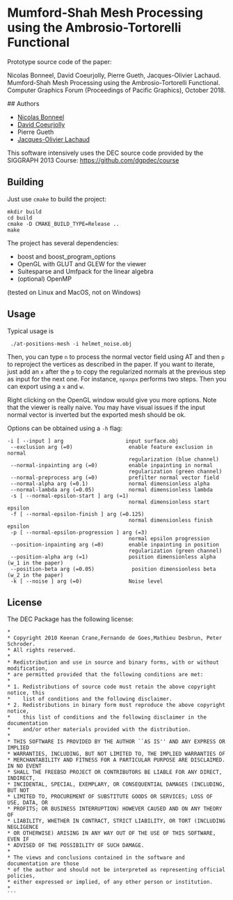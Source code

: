 # Mumford-Shah Mesh Processing using the Ambrosio-Tortorelli Functional


Prototype source code of the paper:

Nicolas Bonneel, David Coeurjolly, Pierre Gueth, Jacques-Olivier Lachaud. Mumford-Shah Mesh Processing using the Ambrosio-Tortorelli Functional. Computer Graphics Forum (Proceedings of Pacific Graphics), October 2018.

## Authors
* [Nicolas Bonneel](http://perso.liris.cnrs.fr/nicolas.bonneel)
* [David Coeurjolly](http://perso.liris.cnrs.fr/david.coeurjolly)
* Pierre Gueth
* [Jacques-Olivier Lachaud](http://www.lama.univ-savoie.fr/pagesmembres/lachaud/People/LACHAUD-JO/person.html)



This software intensively uses the DEC source code provided by the SIGGRAPH 2013 Course: https://github.com/dgpdec/course



## Building

Just use `cmake` to build the project:

    mkdir build
    cd build
    cmake -D CMAKE_BUILD_TYPE=Release ..
    make


The project has several dependencies:

- boost and boost_program_options
- OpenGL with GLUT and GLEW for the viewer
- Suitesparse and Umfpack for the linear algebra
- (optional) OpenMP

(tested on Linux and MacOS, not on Windows)

## Usage

Typical usage is

     ./at-positions-mesh -i helmet_noise.obj


Then, you can type `n` to process the normal vector field using AT and then `p` to reproject the vertices as described in the paper. If you want to iterate, just add an `x` after the `p` to copy the regularized normals at the previous step as input for the next one. For instance, `npxnpx` performs two steps. Then you can export using a `x` and `w`.

Right clicking on the OpenGL window would give you more options. Note that the viewer is really naive. You may have visual issues if the input normal vector is inverted but the exported mesh should be ok.

Options can be obtained using a `-h` flag:


```
-i [ --input ] arg                    input surface.obj
 --exclusion arg (=0)                  enable feature exclusion in normal
                                       regularization (blue channel)
 --normal-inpainting arg (=0)          enable inpainting in normal
                                       regularization (green channel)
 --normal-preprocess arg (=0)          prefilter normal vector field
 --normal-alpha arg (=0.1)             normal dimensionless alpha
 --normal-lambda arg (=0.05)           normal dimensionless lambda
 -s [ --normal-epsilon-start ] arg (=1)
                                       normal dimensionless start epsilon
 -f [ --normal-epsilon-finish ] arg (=0.125)
                                       normal dimensionless finish epsilon
 -p [ --normal-epsilon-progression ] arg (=3)
                                       normal epsilon progression
 --position-inpainting arg (=0)        enable inpainting in position
                                       regularization (green channel)
 --position-alpha arg (=1)             position dimensionless alpha (w_1 in the paper)
 --position-beta arg (=0.05)            position dimensionless beta (w_2 in the paper)
 -k [ --noise ] arg (=0)               Noise level
```


## License


The DEC Package has the following license:


``` 
*
* Copyright 2010 Keenan Crane,Fernando de Goes,Mathieu Desbrun, Peter Schroder.
* All rights reserved.
*
* Redistribution and use in source and binary forms, with or without modification,
* are permitted provided that the following conditions are met:
*
* 1. Redistributions of source code must retain the above copyright notice, this
*    list of conditions and the following disclaimer.
* 2. Redistributions in binary form must reproduce the above copyright notice,
*    this list of conditions and the following disclaimer in the documentation
*    and/or other materials provided with the distribution.
*
* THIS SOFTWARE IS PROVIDED BY THE AUTHOR ``AS IS'' AND ANY EXPRESS OR IMPLIED
* WARRANTIES, INCLUDING, BUT NOT LIMITED TO, THE IMPLIED WARRANTIES OF
* MERCHANTABILITY AND FITNESS FOR A PARTICULAR PURPOSE ARE DISCLAIMED. IN NO EVENT
* SHALL THE FREEBSD PROJECT OR CONTRIBUTORS BE LIABLE FOR ANY DIRECT, INDIRECT,
* INCIDENTAL, SPECIAL, EXEMPLARY, OR CONSEQUENTIAL DAMAGES (INCLUDING, BUT NOT
* LIMITED TO, PROCUREMENT OF SUBSTITUTE GOODS OR SERVICES; LOSS OF USE, DATA, OR
* PROFITS; OR BUSINESS INTERRUPTION) HOWEVER CAUSED AND ON ANY THEORY OF
* LIABILITY, WHETHER IN CONTRACT, STRICT LIABILITY, OR TORT (INCLUDING NEGLIGENCE
* OR OTHERWISE) ARISING IN ANY WAY OUT OF THE USE OF THIS SOFTWARE, EVEN IF
* ADVISED OF THE POSSIBILITY OF SUCH DAMAGE.
*
* The views and conclusions contained in the software and documentation are those
* of the author and should not be interpreted as representing official policies,
* either expressed or implied, of any other person or institution.
*
``` 
